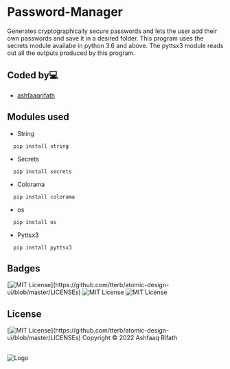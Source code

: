 # Password-Manager

Generates cryptographically secure passwords and lets the user add their own passwords and save it in a desired folder. This program uses the secrets module availabe in python 3.6 and above. The pyttsx3 module reads out all the outputs produced by this program.


## Coded by💻

- [ashfaaqrifath](https://github.com/ashfaaqrifath/)

## Modules used
* String
```
  pip install string
```

* Secrets
```
  pip install secrets
```
* Colorama
```
  pip install colorama
```
* os
```
  pip install os
```
* Pyttsx3
```
  pip install pyttsx3
```
## Badges

[![MIT License](https://img.shields.io/apm/l/atomic-design-ui.svg?)](https://github.com/tterb/atomic-design-ui/blob/master/LICENSEs)
![MIT License](https://img.shields.io/github/followers/ashfaaqrifath?style=social)
![MIT License](https://img.shields.io/github/stars/ashfaaqrifath/Password-Manager?style=social)

## License

[![MIT License](https://img.shields.io/apm/l/atomic-design-ui.svg?)](https://github.com/tterb/atomic-design-ui/blob/master/LICENSEs)  Copyright © 2022 Ashfaaq Rifath
##
![Logo](https://ashfaaqrifath.github.io/aq%20logo.png)
